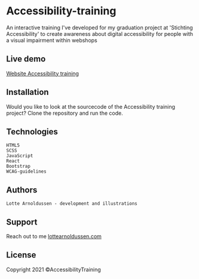 # Accessibility-training
An interactive training I've developed for my graduation project at 'Stichting Accessibility' to create awareness about digital accessibility for people with a visual impairment within webshops

## Live demo
[Website Accessibility training](https://accessibility-training.netlify.app/)

## Installation
Would you like to look at the sourcecode of the Accessibility training project? Clone the repository and run the code.

## Technologies
    HTML5
    SCSS
    JavaScript
    React
    Bootstrap
    WCAG-guidelines

## Authors
    Lotte Arnoldussen - development and illustrations

## Support
Reach out to me
[lottearnoldussen.com](https://www.lottearnoldussen.com/#/)

## License
Copyright 2021 ©AccessibilityTraining
